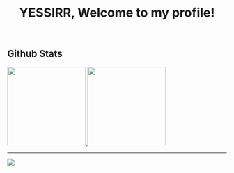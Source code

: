 <h1 align="center">YESSIRR, Welcome to my profile!</h1>
<br>


  <h2>Github Stats</h2>
<div>
  <a href="https://github.com/Jhonvtxn">
  <img height="180em" src="https://github-readme-stats-eight-theta.vercel.app/api?username=Jhonvtxn&show_icons=true&theme=tokyonight&include_all_commits=true&count_private=true"/>
  <img height="180em" src="https://github-readme-stats-eight-theta.vercel.app/api/top-langs/?username=Jhonvtxn&layout=compact&langs_count=8&theme=tokyonight"/>
<div>
    
---
<img src="https://imgur.com/rilHVxA.png"/>
    
